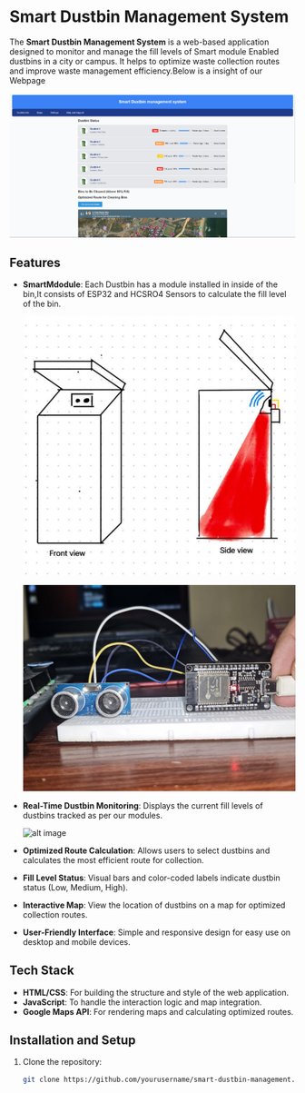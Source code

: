 # Smart Dustbin Management System

The **Smart Dustbin Management System** is a web-based application designed to monitor and manage the fill levels of Smart module Enabled dustbins in a city or campus. It helps to optimize waste collection routes and improve waste management efficiency.Below is a insight of our Webpage

 ![alt image](https://github.com/abhi68402/Smartdustbin/blob/main/Screenshot%202025-03-16%20214708.png?raw=true)

## Features
- **SmartMdodule**: Each Dustbin has a module installed in inside of the bin,It consists of ESP32 and HCSRO4 Sensors to calculate the fill level of the bin.
     
  ![Module and its installation](https://github.com/abhi68402/Smartdustbin/blob/main/Screenshot%202025-03-16%20213547.png?raw=true)
  

  ![alt image](https://github.com/abhi68402/Smartdustbin/blob/main/WhatsApp%20Image%202024-12-09%20at%2020.37.18_a2862218.jpg?raw=true)

- **Real-Time Dustbin Monitoring**: Displays the current fill levels of dustbins tracked as per our modules.
 
   ![alt image]([https://github.com/abhi68402/Smartdustbin/blob/main/Screenshot%202025-03-16%20214708.png?raw=true)
 
- **Optimized Route Calculation**: Allows users to select dustbins and calculates the most efficient route for collection.
- **Fill Level Status**: Visual bars and color-coded labels indicate dustbin status (Low, Medium, High).
- **Interactive Map**: View the location of dustbins on a map for optimized collection routes.
- **User-Friendly Interface**: Simple and responsive design for easy use on desktop and mobile devices.

## Tech Stack

- **HTML/CSS**: For building the structure and style of the web application.
- **JavaScript**: To handle the interaction logic and map integration.
- **Google Maps API**: For rendering maps and calculating optimized routes.
  
## Installation and Setup

1. Clone the repository:
   ```bash
   git clone https://github.com/yourusername/smart-dustbin-management.git
